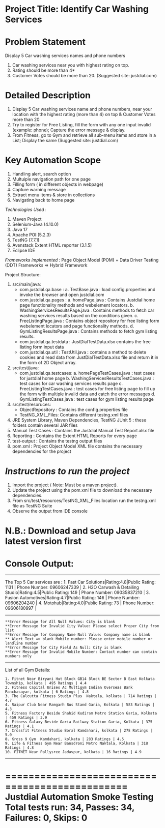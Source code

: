 # Project Title: Identify Car Washing Services #

# Problem Statement #
Display 5 Car washing services names and phone  numbers
1. Car washing services near you with highest rating on top.
2. Rating should be more than 4*
3. Customer Votes should be more than 20.
   (Suggested site: justdial.com)

# Detailed Description #
1. Display 5 Car washing services name and phone numbers, near your location with the highest rating (more than 4) on top & Customer Votes more than 20
2. Try to register for Free Listing, fill the form with any one input invalid (example: phone); Capture the error message & display.
3. From Fitness, go to Gym and retrieve all sub-menu items and store in a List; Display the same
   (Suggested site: justdial.com)

 # Key Automation Scope #
 1. Handling alert, search option
 2. Multuiple navigation path for one page
 3. Filling form ( in different objects in webpage)
 4. Capture warning message
 5. Extract menu items & store in collections
 6. Navigating back to home page

*Technologies Used* :
1. Maven Project
2. Selenium-Java (4.10.0)
3. Java 17
4. Apache POI (5.2.3)
5. TestNG (7.7.1)
6. Avenstack Extent HTML reporter (3.1.5)
7. Eclipse IDE

*Frameworks Implemented* : Page Object Model (POM) + Data Driver Testing (DDT) Frameworks => Hybrid Framework

Project Structure:
1. src/main/java:
   * com.justdial.qa.base : a. TestBase.java : load config.properties and invoke the browser and open justdial.com
   * com.justdial.qa.pages : a. homePage.java : Contains Justdial home page functionality methods and webelement locators.
                             b. WashingServicesResultsPage.java : Contains methods to fetch car washing services results based on the conditions given.
                             c. FreeListingPage.java : Contains object repository for free listing form webelement locators and page functionality methods.
                             d. GymListingResultsPage.java : Contains methods to fetch gym listing results.
   * com.justdial.qa.testdata : JustDialTestData.xlsx contains the free listing form input data
   * com.justdial.qa.util : TestUtil.java : contains a method to delete cookies and read data from JustDialTestData.xlsx file and return it in the form of 2D Object array.
2. src/test/java:
   * com.justdial.qa.testcases: a. homePageTestCases.java : test cases for justdial home page
                                b. WashingServicesResultsTestCases.java : test cases for car washing services results page
                                c. FreeListingTestCases.java : test cases for free listing page to fill up the form with multiple invalid data and catch the error messages
                                d. GymListingTestCases.java : test cases for gym listing results page   
3. src/test/resoruces:
   * ObjectRepository : Contains the config.properties file
   * TestNG_XML_Files: Contains different testng.xml files
4. JRE System Library, Maven Dependencies, TestNG JUnit 5 : these folders contain several JAR files 
5. Manual Test Cases : Contains the Justdial Manual Test Report.xlsx file
6. Reporting : Contains the Extent HTML Reports for every page
7. test-output : Contains the testng output files
8. pom.xml : Project Object Model XML file contains the necessary dependencies for the project

# *Instructions to run the project* #
1. Import the project ( Note: Must be a maven project).
2. Update the project using the pom.xml file to download the necessary dependencies.
3. From src/test/resources/TestNG_XML_Files location run the testng.xml file as TestNG Suite
4. Observe the output from IDE console

# N.B.: Download and setup Java latest version first

# Console Output: #
******************************
The Top 5 Car services are : 
	1. Fast Car Solutions|Rating:4.8|Public Rating: 1131
	| Phone Number: 09606247339 |
	2. H2O Carwash & Detailing Studio|Rating:4.5|Public Rating: 149
	| Phone Number: 09035837210 |
	3. Fusion Automotives|Rating:4.7|Public Rating: 146
	| Phone Number: 09606204240 |
	4. Motohub|Rating:4.0|Public Rating: 73
	| Phone Number: 09606180997 |
******************************
	**Error Message for All Null Values: City is blank
	**Error Message for Invalid City Value: Please select Proper City from list
	**Error Message for Company Name Null Value: Company name is blank
	** Alert Text => blank Mobile number: Please enter mobile number or landline number
	**Error Message for City Field As Null: City is blank
	**Error Message for Invalid Mobile Number: Contact number can contain numbers only
 
*******************
List of all Gym Details:

	1. Fitnet Near Biryani Hut Block GB14 Block BE Sector B East Kolkata Township, kolkata | 495 Ratings | 4.4
	2. Fitness Capital Unisex Ac Multigym Indian Overseas Bank Panchasayar, kolkata | 6 Ratings | 4.8
	3. The Calcutta Fitness Studio Plus  Naktala, kolkata | 714 Ratings | 4.7
	4. Raipur Club Near Ramgarh Bus Stand Garia, Kolkata | 583 Ratings | 4.3
	5. Fitness Factory Beside Shahid Kudiram Metro Station Garia, Kolkata | 459 Ratings | 3.9
	6. Fitness Galaxy Beside Garia Railway Station Garia, Kolkata | 375 Ratings | 4.1
	7. Crossfit Fitness Studio Boral Kamdahari, kolkata | 278 Ratings | 5.0
	8. Kross 9 Gym  Kamdahari, kolkata | 283 Ratings | 4.5
	9. Life & Fitness Gym Near Bansdroni Metro Naktala, Kolkata | 318 Ratings | 4.8
	10. FITNET Near Pallysree Jadavpur, kolkata | 16 Ratings | 4.9

*******************

===============================================
Justdial Automation Smoke Testing
Total tests run: 34, Passes: 34, Failures: 0, Skips: 0
===============================================
